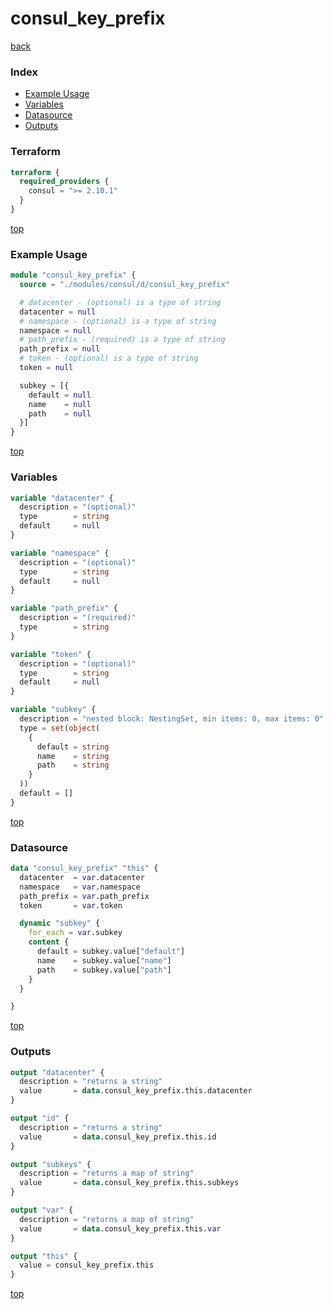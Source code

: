 # consul_key_prefix

[back](../consul.md)

### Index

- [Example Usage](#example-usage)
- [Variables](#variables)
- [Datasource](#datasource)
- [Outputs](#outputs)

### Terraform

```terraform
terraform {
  required_providers {
    consul = ">= 2.10.1"
  }
}
```

[top](#index)

### Example Usage

```terraform
module "consul_key_prefix" {
  source = "./modules/consul/d/consul_key_prefix"

  # datacenter - (optional) is a type of string
  datacenter = null
  # namespace - (optional) is a type of string
  namespace = null
  # path_prefix - (required) is a type of string
  path_prefix = null
  # token - (optional) is a type of string
  token = null

  subkey = [{
    default = null
    name    = null
    path    = null
  }]
}
```

[top](#index)

### Variables

```terraform
variable "datacenter" {
  description = "(optional)"
  type        = string
  default     = null
}

variable "namespace" {
  description = "(optional)"
  type        = string
  default     = null
}

variable "path_prefix" {
  description = "(required)"
  type        = string
}

variable "token" {
  description = "(optional)"
  type        = string
  default     = null
}

variable "subkey" {
  description = "nested block: NestingSet, min items: 0, max items: 0"
  type = set(object(
    {
      default = string
      name    = string
      path    = string
    }
  ))
  default = []
}
```

[top](#index)

### Datasource

```terraform
data "consul_key_prefix" "this" {
  datacenter  = var.datacenter
  namespace   = var.namespace
  path_prefix = var.path_prefix
  token       = var.token

  dynamic "subkey" {
    for_each = var.subkey
    content {
      default = subkey.value["default"]
      name    = subkey.value["name"]
      path    = subkey.value["path"]
    }
  }

}
```

[top](#index)

### Outputs

```terraform
output "datacenter" {
  description = "returns a string"
  value       = data.consul_key_prefix.this.datacenter
}

output "id" {
  description = "returns a string"
  value       = data.consul_key_prefix.this.id
}

output "subkeys" {
  description = "returns a map of string"
  value       = data.consul_key_prefix.this.subkeys
}

output "var" {
  description = "returns a map of string"
  value       = data.consul_key_prefix.this.var
}

output "this" {
  value = consul_key_prefix.this
}
```

[top](#index)